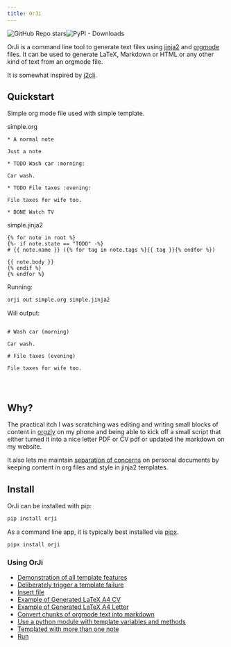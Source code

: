 ```yaml
---
title: OrJi
---
```




<img alt="GitHub Repo stars" src="https://img.shields.io/github/stars/crdoconnor/orji?style=social"><img alt="PyPI - Downloads" src="https://img.shields.io/pypi/dm/orji">

OrJi is a command line tool to generate text files using [jinja2](https://en.wikipedia.org/wiki/Jinja_(template_engine))
and [orgmode](https://en.wikipedia.org/wiki/Org-mode) files. It can be used to generate LaTeX, Markdown or HTML or any other kind of text from an orgmode file.

It is somewhat inspired by [j2cli](https://github.com/kolypto/j2cli).

## Quickstart



Simple org mode file used with simple template.





simple.org
```
* A normal note

Just a note

* TODO Wash car :morning:

Car wash.

* TODO File taxes :evening:

File taxes for wife too.

* DONE Watch TV

```


simple.jinja2
```
{% for note in root %}
{%- if note.state == "TODO" -%}
# {{ note.name }} ({% for tag in note.tags %}{{ tag }}{% endfor %})

{{ note.body }}
{% endif %}
{% endfor %}

```




Running:
```bash
orji out simple.org simple.jinja2
```

Will output:
```

# Wash car (morning)

Car wash.

# File taxes (evening)

File taxes for wife too.




```


## Why?

The practical itch I was scratching was editing and writing small blocks of content in [orgzly](https://orgzly.com/) on my phone and being able to kick off a small script that either turned it into a nice letter PDF or CV pdf or updated the markdown on my website.

It also lets me maintain [separation of concerns](https://en.wikipedia.org/wiki/Separation_of_concerns) on personal documents by keeping content in org files and style in jinja2 templates.

## Install

OrJi can be installed with pip:

```bash
pip install orji
```

As a command line app, it is typically best installed via
[pipx](https://pipx.pypa.io/stable/).

```bash
pipx install orji
```

### Using OrJi

- [Demonstration of all template features](using/all-template-features)
- [Deliberately trigger a template failure](using/deliberate-failure)
- [Insert file](using/insert)
- [Example of Generated LaTeX A4 CV](using/latex-cv)
- [Example of Generated LaTeX A4 Letter](using/latex-letter)
- [Convert chunks of orgmode text into markdown](using/markdown)
- [Use a python module with template variables and methods](using/module)
- [Templated with more than one note](using/orji-run-multiple)
- [Run](using/orji-run)

